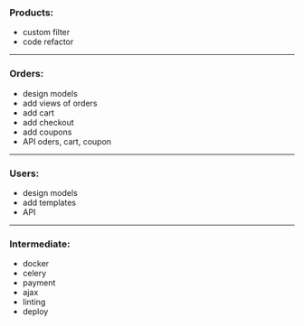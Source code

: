 ### Products:
- custom filter
- code refactor

---

### Orders:
- design models
- add views of orders
- add cart
- add checkout
- add coupons
- API oders, cart, coupon

---

### Users:
- design models
- add templates
- API

---

### Intermediate:
- docker
- celery
- payment
- ajax
- linting
- deploy

